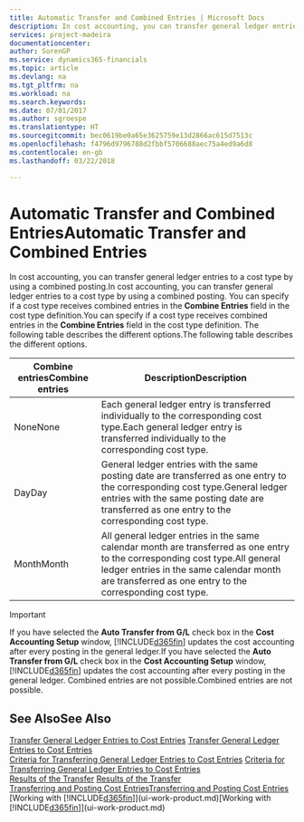 ```yaml
---
title: Automatic Transfer and Combined Entries | Microsoft Docs
description: In cost accounting, you can transfer general ledger entries to a cost type by using a combined posting. You can specify if a cost type receives combined entries in the **Combine Entries** field in the cost type definition. The following table describes the different options.
services: project-madeira
documentationcenter: 
author: SorenGP
ms.service: dynamics365-financials
ms.topic: article
ms.devlang: na
ms.tgt_pltfrm: na
ms.workload: na
ms.search.keywords: 
ms.date: 07/01/2017
ms.author: sgroespe
ms.translationtype: HT
ms.sourcegitcommit: bec0619be0a65e3625759e13d2866ac615d7513c
ms.openlocfilehash: f4796d9796788d2fbbf5706688aec75a4ed9a6d8
ms.contentlocale: en-gb
ms.lasthandoff: 03/22/2018

---
```

# <a name="automatic-transfer-and-combined-entries"></a><span data-ttu-id="310db-105">Automatic Transfer and Combined Entries</span><span class="sxs-lookup"><span data-stu-id="310db-105">Automatic Transfer and Combined Entries</span></span>
<span data-ttu-id="310db-106">In cost accounting, you can transfer general ledger entries to a cost type by using a combined posting.</span><span class="sxs-lookup"><span data-stu-id="310db-106">In cost accounting, you can transfer general ledger entries to a cost type by using a combined posting.</span></span> <span data-ttu-id="310db-107">You can specify if a cost type receives combined entries in the **Combine Entries** field in the cost type definition.</span><span class="sxs-lookup"><span data-stu-id="310db-107">You can specify if a cost type receives combined entries in the **Combine Entries** field in the cost type definition.</span></span> <span data-ttu-id="310db-108">The following table describes the different options.</span><span class="sxs-lookup"><span data-stu-id="310db-108">The following table describes the different options.</span></span>  

|<span data-ttu-id="310db-109">Combine entries</span><span class="sxs-lookup"><span data-stu-id="310db-109">Combine entries</span></span>|<span data-ttu-id="310db-110">Description</span><span class="sxs-lookup"><span data-stu-id="310db-110">Description</span></span>|  
|---------------------|-----------------|  
|<span data-ttu-id="310db-111">None</span><span class="sxs-lookup"><span data-stu-id="310db-111">None</span></span>|<span data-ttu-id="310db-112">Each general ledger entry is transferred individually to the corresponding cost type.</span><span class="sxs-lookup"><span data-stu-id="310db-112">Each general ledger entry is transferred individually to the corresponding cost type.</span></span>|  
|<span data-ttu-id="310db-113">Day</span><span class="sxs-lookup"><span data-stu-id="310db-113">Day</span></span>|<span data-ttu-id="310db-114">General ledger entries with the same posting date are transferred as one entry to the corresponding cost type.</span><span class="sxs-lookup"><span data-stu-id="310db-114">General ledger entries with the same posting date are transferred as one entry to the corresponding cost type.</span></span>|  
|<span data-ttu-id="310db-115">Month</span><span class="sxs-lookup"><span data-stu-id="310db-115">Month</span></span>|<span data-ttu-id="310db-116">All general ledger entries in the same calendar month are transferred as one entry to the corresponding cost type.</span><span class="sxs-lookup"><span data-stu-id="310db-116">All general ledger entries in the same calendar month are transferred as one entry to the corresponding cost type.</span></span>|  

> [!IMPORTANT]  
>  <span data-ttu-id="310db-117">If you have selected the **Auto Transfer from G/L** check box in the **Cost Accounting Setup** window, [!INCLUDE[d365fin](includes/d365fin_md.md)] updates the cost accounting after every posting in the general ledger.</span><span class="sxs-lookup"><span data-stu-id="310db-117">If you have selected the **Auto Transfer from G/L** check box in the **Cost Accounting Setup** window, [!INCLUDE[d365fin](includes/d365fin_md.md)] updates the cost accounting after every posting in the general ledger.</span></span> <span data-ttu-id="310db-118">Combined entries are not possible.</span><span class="sxs-lookup"><span data-stu-id="310db-118">Combined entries are not possible.</span></span>  

## <a name="see-also"></a><span data-ttu-id="310db-119">See Also</span><span class="sxs-lookup"><span data-stu-id="310db-119">See Also</span></span>  
 <span data-ttu-id="310db-120">[Transfer General Ledger Entries to Cost Entries](finance-how-to-transfer-general-ledger-entries-to-cost-entries.md) </span><span class="sxs-lookup"><span data-stu-id="310db-120">[Transfer General Ledger Entries to Cost Entries](finance-how-to-transfer-general-ledger-entries-to-cost-entries.md) </span></span>  
 <span data-ttu-id="310db-121">[Criteria for Transferring General Ledger Entries to Cost Entries](finance-criteria-for-transferring-general-ledger-entries-to-cost-entries.md) </span><span class="sxs-lookup"><span data-stu-id="310db-121">[Criteria for Transferring General Ledger Entries to Cost Entries](finance-criteria-for-transferring-general-ledger-entries-to-cost-entries.md) </span></span>  
 <span data-ttu-id="310db-122">[Results of the Transfer](finance-results-of-the-transfer.md) </span><span class="sxs-lookup"><span data-stu-id="310db-122">[Results of the Transfer](finance-results-of-the-transfer.md) </span></span>  
 [<span data-ttu-id="310db-123">Transferring and Posting Cost Entries</span><span class="sxs-lookup"><span data-stu-id="310db-123">Transferring and Posting Cost Entries</span></span>](finance-transfer-and-post-cost-entries.md)  
 <span data-ttu-id="310db-124">[Working with [!INCLUDE[d365fin](includes/d365fin_md.md)]](ui-work-product.md)</span><span class="sxs-lookup"><span data-stu-id="310db-124">[Working with [!INCLUDE[d365fin](includes/d365fin_md.md)]](ui-work-product.md)</span></span>

